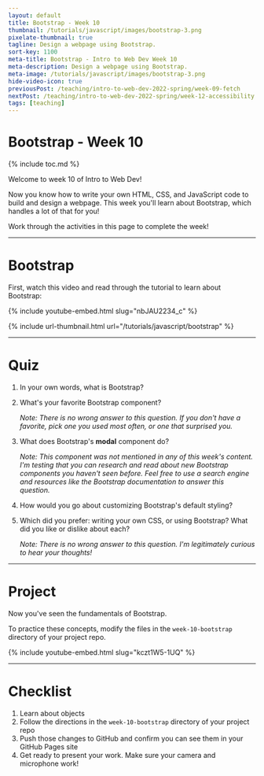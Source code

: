 ```yaml
---
layout: default
title: Bootstrap - Week 10
thumbnail: /tutorials/javascript/images/bootstrap-3.png
pixelate-thumbnail: true
tagline: Design a webpage using Bootstrap.
sort-key: 1100
meta-title: Bootstrap - Intro to Web Dev Week 10
meta-description: Design a webpage using Bootstrap.
meta-image: /tutorials/javascript/images/bootstrap-3.png
hide-video-icon: true
previousPost: /teaching/intro-to-web-dev-2022-spring/week-09-fetch
nextPost: /teaching/intro-to-web-dev-2022-spring/week-12-accessibility
tags: [teaching]
---
```


# Bootstrap - Week 10

{% include toc.md %}

Welcome to week 10 of Intro to Web Dev!

Now you know how to write your own HTML, CSS, and JavaScript code to build and design a webpage. This week you'll learn about Bootstrap, which handles a lot of that for you!

Work through the activities in this page to complete the week!

---

# Bootstrap

First, watch this video and read through the tutorial to learn about Bootstrap:

{% include youtube-embed.html slug="nbJAU2234_c" %}

{% include url-thumbnail.html url="/tutorials/javascript/bootstrap" %}

---

# Quiz

1. In your own words, what is Bootstrap?

2. What's your favorite Bootstrap component?

   *Note: There is no wrong answer to this question. If you don't have a favorite, pick one you used most often, or one that surprised you.*

3. What does Bootstrap's **modal** component do?

   *Note: This component was not mentioned in any of this week's content. I'm testing that you can research and read about new Bootstrap components you haven't seen before. Feel free to use a search engine and resources like the Bootstrap documentation to answer this question.*

4. How would you go about customizing Bootstrap's default styling?

5. Which did you prefer: writing your own CSS, or using Bootstrap? What did you like or dislike about each?

   *Note: There is no wrong answer to this question. I'm legitimately curious to hear your thoughts!*

---

# Project

Now you've seen the fundamentals of Bootstrap.

To practice these concepts, modify the files in the `week-10-bootstrap` directory of your project repo.

{% include youtube-embed.html slug="kczt1W5-1UQ" %}

---

# Checklist

1. Learn about objects
2. Follow the directions in the `week-10-bootstrap` directory of your project repo
3. Push those changes to GitHub and confirm you can see them in your GitHub Pages site
4. Get ready to present your work. Make sure your camera and microphone work!
